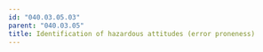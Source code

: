 ```yaml
---
id: "040.03.05.03"
parent: "040.03.05"
title: Identification of hazardous attitudes (error proneness)
---
```

